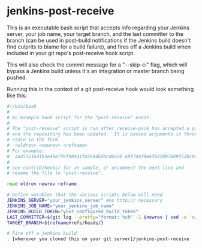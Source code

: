jenkins-post-receive
====================

This is an executable bash script that accepts info regarding your Jenkins server, your job name, your target branch, and the last committer to the branch (can be used in post-build notifications if the Jenkins build doesn't find culprits to blame for a build failure), and fires off a Jenkins build when included in your git repo's post-receive hook script.

This will also check the commit message for a "--skip-ci" flag, which will bypass a Jenkins build unless it's an integration or master branch being pushed.

Running this in the context of a git post-receive hook would look something like this:

```bash
#!/bin/bash
#
# An example hook script for the "post-receive" event.
#
# The "post-receive" script is run after receive-pack has accepted a pack
# and the repository has been updated.  It is passed arguments in through
# stdin in the form
#  <oldrev> <newrev> <refname>
# For example:
#  aa453216d1b3e49e7f6f98441fa56946ddcd6a20 68f7abf4e6f922807889f52bc043ecd31b79f814 refs/heads/master
#
# see contrib/hooks/ for an sample, or uncomment the next line and
# rename the file to "post-receive".

read oldrev newrev refname

# Define varables that the various scripts below will need
JENKINS_SERVER="your_jenkins_server" #no http:// necessary
JENKINS_JOB_NAME="your_jenkins_job_name"
JENKINS_BUILD_TOKEN="your_configured_build_token"
LAST_COMMITTER=$(git log --pretty="format: %cN" -1 $newrev | sed -e 's/^ *//g' -e 's/ *$//g')
TARGET_BRANCH=${refname#refs/heads/}

# Fire off a jenkins build
. [wherever you cloned this on your git server]/jenkins-post-receive
```
